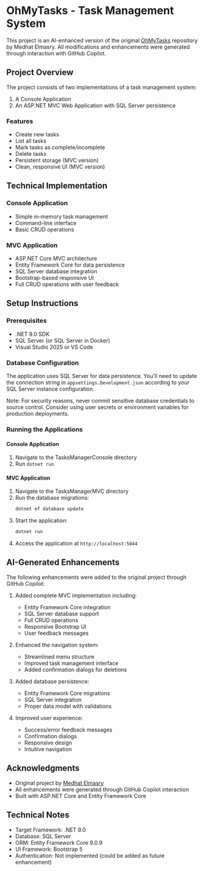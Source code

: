 # OhMyTasks - Task Management System

This project is an AI-enhanced version of the original [OhMyTasks](https://github.com/medhatelmasry/OhMyTasks.git) repository by Medhat Elmasry. All modifications and enhancements were generated through interaction with GitHub Copilot.

## Project Overview

The project consists of two implementations of a task management system:
1. A Console Application
2. An ASP.NET MVC Web Application with SQL Server persistence

### Features

- Create new tasks
- List all tasks
- Mark tasks as complete/incomplete
- Delete tasks
- Persistent storage (MVC version)
- Clean, responsive UI (MVC version)

## Technical Implementation

### Console Application
- Simple in-memory task management
- Command-line interface
- Basic CRUD operations

### MVC Application
- ASP.NET Core MVC architecture
- Entity Framework Core for data persistence
- SQL Server database integration
- Bootstrap-based responsive UI
- Full CRUD operations with user feedback

## Setup Instructions

### Prerequisites
- .NET 9.0 SDK
- SQL Server (or SQL Server in Docker)
- Visual Studio 2025 or VS Code

### Database Configuration
The application uses SQL Server for data persistence. You'll need to update the connection string in `appsettings.Development.json` according to your SQL Server instance configuration.

Note: For security reasons, never commit sensitive database credentials to source control. Consider using user secrets or environment variables for production deployments.

### Running the Applications

#### Console Application
1. Navigate to the TasksManagerConsole directory
2. Run `dotnet run`

#### MVC Application
1. Navigate to the TasksManagerMVC directory
2. Run the database migrations:
   ```bash
   dotnet ef database update
   ```
3. Start the application:
   ```bash
   dotnet run
   ```
4. Access the application at `http://localhost:5044`

## AI-Generated Enhancements

The following enhancements were added to the original project through GitHub Copilot:

1. Added complete MVC implementation including:
   - Entity Framework Core integration
   - SQL Server database support
   - Full CRUD operations
   - Responsive Bootstrap UI
   - User feedback messages

2. Enhanced the navigation system:
   - Streamlined menu structure
   - Improved task management interface
   - Added confirmation dialogs for deletions

3. Added database persistence:
   - Entity Framework Core migrations
   - SQL Server integration
   - Proper data model with validations

4. Improved user experience:
   - Success/error feedback messages
   - Confirmation dialogs
   - Responsive design
   - Intuitive navigation

## Acknowledgments

- Original project by [Medhat Elmasry](https://github.com/medhatelmasry/OhMyTasks.git)
- All enhancements were generated through GitHub Copilot interaction
- Built with ASP.NET Core and Entity Framework Core

## Technical Notes

- Target Framework: .NET 9.0
- Database: SQL Server
- ORM: Entity Framework Core 9.0.9
- UI Framework: Bootstrap 5
- Authentication: Not implemented (could be added as future enhancement)
